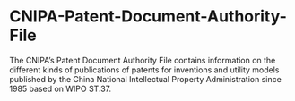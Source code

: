 # CNIPA-Patent-Document-Authority-File
The CNIPA’s Patent Document Authority File contains information on the different kinds of publications of patents for inventions and utility models published by the China National Intellectual Property Administration since 1985 based on WIPO ST.37.
